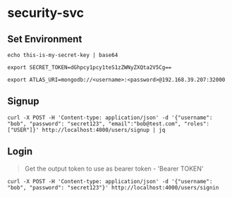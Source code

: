 # security-svc

## Set Environment

```
echo this-is-my-secret-key | base64
```

```
export SECRET_TOKEN=dGhpcy1pcy1teS1zZWNyZXQta2V5Cg==
```

```
export ATLAS_URI=mongodb://<username>:<password>@192.168.39.207:32000
```

## Signup

```
curl -X POST -H 'Content-type: application/json' -d '{"username": "bob", "password": "secret123", "email":"bob@test.com", "roles":["USER"]}' http://localhost:4000/users/signup | jq
```

## Login

> Get the output token to use as bearer token - 'Bearer TOKEN'

```
curl -X POST -H 'Content-type: application/json' -d '{"username": "bob", "password": "secret123"}' http://localhost:4000/users/signin
```